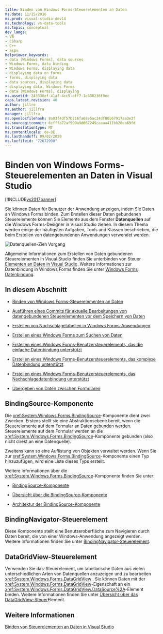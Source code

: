 ```yaml
---
title: Binden von Windows Forms-Steuerelementen an Daten
ms.date: 11/15/2016
ms.prod: visual-studio-dev14
ms.technology: vs-data-tools
ms.topic: conceptual
dev_langs:
- VB
- CSharp
- C++
- aspx
helpviewer_keywords:
- data [Windows Forms], data sources
- Windows Forms, data binding
- Windows Forms, displaying data
- displaying data on forms
- forms, displaying data
- data sources, displaying data
- displaying data, Windows Forms
- data [Windows Forms], displaying
ms.assetid: 243338ef-41af-4cc5-aff7-1e830236f0ec
caps.latest.revision: 40
author: jillre
ms.author: jillfra
manager: jillfra
ms.openlocfilehash: 8a03f4df57b216fa68e5ac24df80b67917aa3e3f
ms.sourcegitcommit: 6cfffa72af599a9d667249caaaa411bb28ea69fd
ms.translationtype: MT
ms.contentlocale: de-DE
ms.lasthandoff: 09/02/2020
ms.locfileid: "72672990"
---
```

# <a name="bind-windows-forms-controls-to-data-in-visual-studio"></a>Binden von Windows Forms-Steuerelementen an Daten in Visual Studio
[!INCLUDE[vs2017banner](../includes/vs2017banner.md)]

Sie können Daten für Benutzer der Anwendung anzeigen, indem Sie Daten an Windows Forms binden. Zum Erstellen dieser Daten gebundenen Steuerelemente können Sie Elemente aus dem Fenster **Datenquellen** auf die Windows Forms-Designer in Visual Studio ziehen. In diesem Thema werden einige der häufigsten Aufgaben, Tools und Klassen beschrieben, die beim Erstellen von datengebundenen Anwendungen verwendet werden.

 ![Datenquellen-Zieh Vorgang](../data-tools/media/raddata-data-source-drag-operation.png "Drag-Vorgang der raddata-Datenquelle")

 Allgemeine Informationen zum Erstellen von Daten gebundenen Steuerelementen in Visual Studio finden Sie unterbinden von Steuer [Elementen an Daten in Visual Studio](../data-tools/bind-controls-to-data-in-visual-studio.md). Weitere Informationen zur Datenbindung in Windows Forms finden Sie unter [Windows Forms Datenbindung](https://msdn.microsoft.com/library/c3826d8e-ea25-4ad4-a669-45bfb19192aa).

## <a name="in-this-section"></a>In diesem Abschnitt

- [Binden von Windows Forms-Steuerelementen an Daten](../data-tools/bind-windows-forms-controls-to-data.md)

- [Ausführen eines Commits für aktuelle Bearbeitungen von datengebundenen Steuerelementen vor dem Speichern von Daten](../data-tools/commit-in-process-edits-on-data-bound-controls-before-saving-data.md)

- [Erstellen von Nachschlagetabellen in Windows Forms-Anwendungen](../data-tools/create-lookup-tables-in-windows-forms-applications.md)

- [Erstellen eines Windows Forms zum Suchen von Daten](../data-tools/create-a-windows-form-to-search-data.md)

- [Erstellen eines Windows Forms-Benutzersteuerelements, das die einfache Datenbindung unterstützt](../data-tools/create-a-windows-forms-user-control-that-supports-simple-data-binding.md)

- [Erstellen eines Windows Forms-Benutzersteuerelements, das komplexe Datenbindung unterstützt](../data-tools/create-a-windows-forms-user-control-that-supports-complex-data-binding.md)

- [Erstellen eines Windows Forms-Benutzersteuerelements, das Nachschlagedatenbindung unterstützt](../data-tools/create-a-windows-forms-user-control-that-supports-lookup-data-binding.md)

- [Übergeben von Daten zwischen Formularen](../data-tools/pass-data-between-forms.md)

## <a name="bindingsource-component"></a>BindingSource-Komponente
 Die <xref:System.Windows.Forms.BindingSource>-Komponente dient zwei Zwecken. Erstens stellt sie eine Abstraktionsebene bereit, wenn die Steuerelemente auf dem Formular an Daten gebunden werden. Steuerelemente auf dem Formular werden an die <xref:System.Windows.Forms.BindingSource>-Komponente gebunden (also nicht direkt an eine Datenquelle).

 Zweitens kann so eine Auflistung von Objekten verwaltet werden. Wenn Sie zur <xref:System.Windows.Forms.BindingSource>-Komponente einen Typ hinzuzufügen, wird eine Liste dieses Typs erstellt.

 Weitere Informationen über die <xref:System.Windows.Forms.BindingSource>-Komponente finden Sie unter:

- [BindingSource-Komponente](https://msdn.microsoft.com/library/3e2faf4c-f5b8-4fa6-9fbc-f59c37ec2fb9)

- [Übersicht über die BindingSource-Komponente](https://msdn.microsoft.com/library/be838caf-fcb0-4b68-827f-58b2c04b747f)

- [Architektur der BindingSource-Komponente](https://msdn.microsoft.com/library/7bc69c90-8a11-48b1-9336-3adab5b41591)

## <a name="bindingnavigator-control"></a>BindingNavigator-Steuerelement
 Diese Komponente stellt eine Benutzeroberfläche zum Navigieren durch Daten bereit, die von einer Windows-Anwendung angezeigt werden. Weitere Informationen finden Sie unter [BindingNavigator-Steuerelement](https://msdn.microsoft.com/library/18c1e2a5-9834-40d3-9b2e-2b545e4e769e).

## <a name="datagridview-control"></a>DataGridView-Steuerelement
 Verwenden Sie das-Steuerelement, um tabellarische Daten aus vielen unterschiedlichen Arten von Datenquellen anzuzeigen und zu bearbeiten <xref:System.Windows.Forms.DataGridView> . Sie können Daten mit der <xref:System.Windows.Forms.DataGridView>-Eigenschaft an ein <xref:System.Windows.Forms.DataGridView.DataSource%2A>-Element binden. Weitere Informationen finden Sie unter [Übersicht über das DataGridView-Steuer](https://msdn.microsoft.com/library/0a45c661-89dc-4390-9cc6-c47eee501488)Element.

## <a name="see-also"></a>Weitere Informationen
 [Binden von Steuerelementen an Daten in Visual Studio](../data-tools/bind-controls-to-data-in-visual-studio.md)

